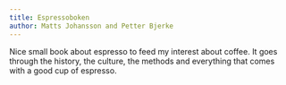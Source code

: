 ```yaml
---
title: Espressoboken
author: Matts Johansson and Petter Bjerke
---
```


Nice small book about espresso to feed my interest about coffee. It goes through the history, the culture, the methods and everything that comes with a good cup of espresso.
